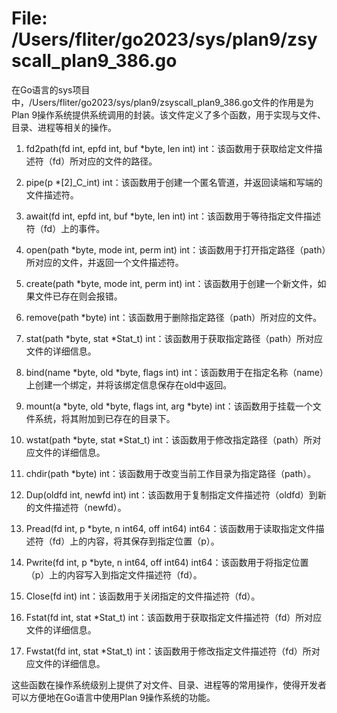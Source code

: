 # File: /Users/fliter/go2023/sys/plan9/zsyscall_plan9_386.go

在Go语言的sys项目中，/Users/fliter/go2023/sys/plan9/zsyscall_plan9_386.go文件的作用是为Plan 9操作系统提供系统调用的封装。该文件定义了多个函数，用于实现与文件、目录、进程等相关的操作。

1. fd2path(fd int, epfd int, buf *byte, len int) int：该函数用于获取给定文件描述符（fd）所对应的文件的路径。

2. pipe(p *[2]_C_int) int：该函数用于创建一个匿名管道，并返回读端和写端的文件描述符。

3. await(fd int, epfd int, buf *byte, len int) int：该函数用于等待指定文件描述符（fd）上的事件。

4. open(path *byte, mode int, perm int) int：该函数用于打开指定路径（path）所对应的文件，并返回一个文件描述符。

5. create(path *byte, mode int, perm int) int：该函数用于创建一个新文件，如果文件已存在则会报错。

6. remove(path *byte) int：该函数用于删除指定路径（path）所对应的文件。

7. stat(path *byte, stat *Stat_t) int：该函数用于获取指定路径（path）所对应文件的详细信息。

8. bind(name *byte, old *byte, flags int) int：该函数用于在指定名称（name）上创建一个绑定，并将该绑定信息保存在old中返回。

9. mount(a *byte, old *byte, flags int, arg *byte) int：该函数用于挂载一个文件系统，将其附加到已存在的目录下。

10. wstat(path *byte, stat *Stat_t) int：该函数用于修改指定路径（path）所对应文件的详细信息。

11. chdir(path *byte) int：该函数用于改变当前工作目录为指定路径（path）。

12. Dup(oldfd int, newfd int) int：该函数用于复制指定文件描述符（oldfd）到新的文件描述符（newfd）。

13. Pread(fd int, p *byte, n int64, off int64) int64：该函数用于读取指定文件描述符（fd）上的内容，将其保存到指定位置（p）。

14. Pwrite(fd int, p *byte, n int64, off int64) int64：该函数用于将指定位置（p）上的内容写入到指定文件描述符（fd）。

15. Close(fd int) int：该函数用于关闭指定的文件描述符（fd）。

16. Fstat(fd int, stat *Stat_t) int：该函数用于获取指定文件描述符（fd）所对应文件的详细信息。

17. Fwstat(fd int, stat *Stat_t) int：该函数用于修改指定文件描述符（fd）所对应文件的详细信息。

这些函数在操作系统级别上提供了对文件、目录、进程等的常用操作，使得开发者可以方便地在Go语言中使用Plan 9操作系统的功能。

